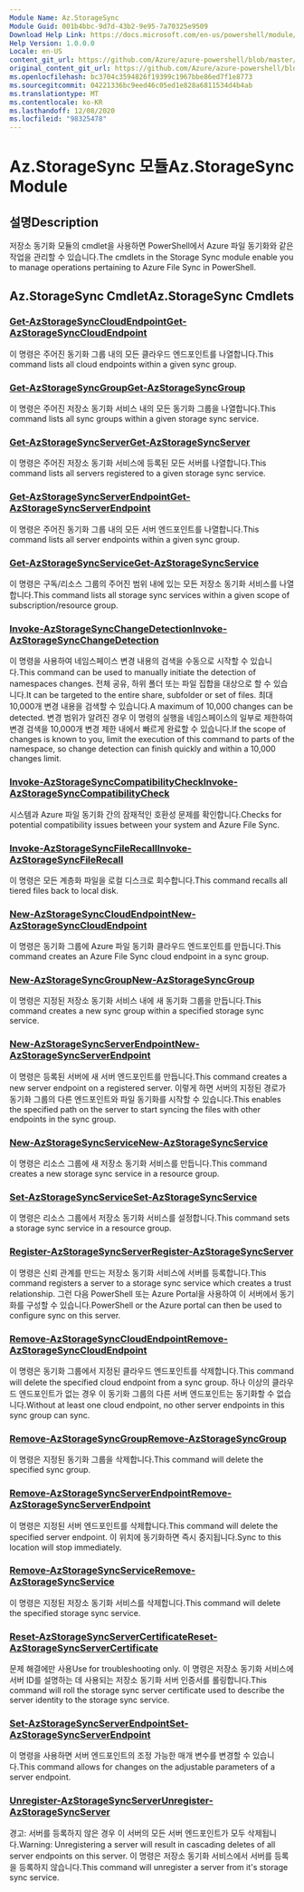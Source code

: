 ```yaml
---
Module Name: Az.StorageSync
Module Guid: 001b4bbc-9d7d-43b2-9e95-7a70325e9509
Download Help Link: https://docs.microsoft.com/en-us/powershell/module/az.storagesync
Help Version: 1.0.0.0
Locale: en-US
content_git_url: https://github.com/Azure/azure-powershell/blob/master/src/StorageSync/StorageSync/help/Az.StorageSync.md
original_content_git_url: https://github.com/Azure/azure-powershell/blob/master/src/StorageSync/StorageSync/help/Az.StorageSync.md
ms.openlocfilehash: bc3704c3594826f19399c1967bbe86ed7f1e8773
ms.sourcegitcommit: 04221336bc9eed46c05ed1e828a6811534d4b4ab
ms.translationtype: MT
ms.contentlocale: ko-KR
ms.lasthandoff: 12/08/2020
ms.locfileid: "98325478"
---
```

# <span data-ttu-id="2df25-101">Az.StorageSync 모듈</span><span class="sxs-lookup"><span data-stu-id="2df25-101">Az.StorageSync Module</span></span>
## <span data-ttu-id="2df25-102">설명</span><span class="sxs-lookup"><span data-stu-id="2df25-102">Description</span></span>
<span data-ttu-id="2df25-103">저장소 동기화 모듈의 cmdlet을 사용하면 PowerShell에서 Azure 파일 동기화와 같은 작업을 관리할 수 있습니다.</span><span class="sxs-lookup"><span data-stu-id="2df25-103">The cmdlets in the Storage Sync module enable you to manage operations pertaining to Azure File Sync in PowerShell.</span></span>

## <span data-ttu-id="2df25-104">Az.StorageSync Cmdlet</span><span class="sxs-lookup"><span data-stu-id="2df25-104">Az.StorageSync Cmdlets</span></span>
### [<span data-ttu-id="2df25-105">Get-AzStorageSyncCloudEndpoint</span><span class="sxs-lookup"><span data-stu-id="2df25-105">Get-AzStorageSyncCloudEndpoint</span></span>](Get-AzStorageSyncCloudEndpoint.md)
<span data-ttu-id="2df25-106">이 명령은 주어진 동기화 그룹 내의 모든 클라우드 엔드포인트를 나열합니다.</span><span class="sxs-lookup"><span data-stu-id="2df25-106">This command lists all cloud endpoints within a given sync group.</span></span>

### [<span data-ttu-id="2df25-107">Get-AzStorageSyncGroup</span><span class="sxs-lookup"><span data-stu-id="2df25-107">Get-AzStorageSyncGroup</span></span>](Get-AzStorageSyncGroup.md)
<span data-ttu-id="2df25-108">이 명령은 주어진 저장소 동기화 서비스 내의 모든 동기화 그룹을 나열합니다.</span><span class="sxs-lookup"><span data-stu-id="2df25-108">This command lists all sync groups within a given storage sync service.</span></span>

### [<span data-ttu-id="2df25-109">Get-AzStorageSyncServer</span><span class="sxs-lookup"><span data-stu-id="2df25-109">Get-AzStorageSyncServer</span></span>](Get-AzStorageSyncServer.md)
<span data-ttu-id="2df25-110">이 명령은 주어진 저장소 동기화 서비스에 등록된 모든 서버를 나열합니다.</span><span class="sxs-lookup"><span data-stu-id="2df25-110">This command lists all servers registered to a given storage sync service.</span></span>

### [<span data-ttu-id="2df25-111">Get-AzStorageSyncServerEndpoint</span><span class="sxs-lookup"><span data-stu-id="2df25-111">Get-AzStorageSyncServerEndpoint</span></span>](Get-AzStorageSyncServerEndpoint.md)
<span data-ttu-id="2df25-112">이 명령은 주어진 동기화 그룹 내의 모든 서버 엔드포인트를 나열합니다.</span><span class="sxs-lookup"><span data-stu-id="2df25-112">This command lists all server endpoints within a given sync group.</span></span>

### [<span data-ttu-id="2df25-113">Get-AzStorageSyncService</span><span class="sxs-lookup"><span data-stu-id="2df25-113">Get-AzStorageSyncService</span></span>](Get-AzStorageSyncService.md)
<span data-ttu-id="2df25-114">이 명령은 구독/리소스 그룹의 주어진 범위 내에 있는 모든 저장소 동기화 서비스를 나열합니다.</span><span class="sxs-lookup"><span data-stu-id="2df25-114">This command lists all storage sync services within a given scope of subscription/resource group.</span></span>

### [<span data-ttu-id="2df25-115">Invoke-AzStorageSyncChangeDetection</span><span class="sxs-lookup"><span data-stu-id="2df25-115">Invoke-AzStorageSyncChangeDetection</span></span>](Invoke-AzStorageSyncChangeDetection.md)
<span data-ttu-id="2df25-116">이 명령을 사용하여 네임스페이스 변경 내용의 검색을 수동으로 시작할 수 있습니다.</span><span class="sxs-lookup"><span data-stu-id="2df25-116">This command can be used to manually initiate the detection of namespaces changes.</span></span> <span data-ttu-id="2df25-117">전체 공유, 하위 폴더 또는 파일 집합을 대상으로 할 수 있습니다.</span><span class="sxs-lookup"><span data-stu-id="2df25-117">It can be targeted to the entire share, subfolder or set of files.</span></span> <span data-ttu-id="2df25-118">최대 10,000개 변경 내용을 검색할 수 있습니다.</span><span class="sxs-lookup"><span data-stu-id="2df25-118">A maximum of 10,000 changes can be detected.</span></span> <span data-ttu-id="2df25-119">변경 범위가 알려진 경우 이 명령의 실행을 네임스페이스의 일부로 제한하여 변경 검색을 10,000개 변경 제한 내에서 빠르게 완료할 수 있습니다.</span><span class="sxs-lookup"><span data-stu-id="2df25-119">If the scope of changes is known to you, limit the execution of this command to parts of the namespace, so change detection can finish quickly and within a 10,000 changes limit.</span></span>

### [<span data-ttu-id="2df25-120">Invoke-AzStorageSyncCompatibilityCheck</span><span class="sxs-lookup"><span data-stu-id="2df25-120">Invoke-AzStorageSyncCompatibilityCheck</span></span>](Invoke-AzStorageSyncCompatibilityCheck.md)
<span data-ttu-id="2df25-121">시스템과 Azure 파일 동기화 간의 잠재적인 호환성 문제를 확인합니다.</span><span class="sxs-lookup"><span data-stu-id="2df25-121">Checks for potential compatibility issues between your system and Azure File Sync.</span></span>

### [<span data-ttu-id="2df25-122">Invoke-AzStorageSyncFileRecall</span><span class="sxs-lookup"><span data-stu-id="2df25-122">Invoke-AzStorageSyncFileRecall</span></span>](Invoke-AzStorageSyncFileRecall.md)
<span data-ttu-id="2df25-123">이 명령은 모든 계층화 파일을 로컬 디스크로 회수합니다.</span><span class="sxs-lookup"><span data-stu-id="2df25-123">This command recalls all tiered files back to local disk.</span></span>

### [<span data-ttu-id="2df25-124">New-AzStorageSyncCloudEndpoint</span><span class="sxs-lookup"><span data-stu-id="2df25-124">New-AzStorageSyncCloudEndpoint</span></span>](New-AzStorageSyncCloudEndpoint.md)
<span data-ttu-id="2df25-125">이 명령은 동기화 그룹에 Azure 파일 동기화 클라우드 엔드포인트를 만듭니다.</span><span class="sxs-lookup"><span data-stu-id="2df25-125">This command creates an Azure File Sync cloud endpoint in a sync group.</span></span>

### [<span data-ttu-id="2df25-126">New-AzStorageSyncGroup</span><span class="sxs-lookup"><span data-stu-id="2df25-126">New-AzStorageSyncGroup</span></span>](New-AzStorageSyncGroup.md)
<span data-ttu-id="2df25-127">이 명령은 지정된 저장소 동기화 서비스 내에 새 동기화 그룹을 만듭니다.</span><span class="sxs-lookup"><span data-stu-id="2df25-127">This command creates a new sync group within a specified storage sync service.</span></span>

### [<span data-ttu-id="2df25-128">New-AzStorageSyncServerEndpoint</span><span class="sxs-lookup"><span data-stu-id="2df25-128">New-AzStorageSyncServerEndpoint</span></span>](New-AzStorageSyncServerEndpoint.md)
<span data-ttu-id="2df25-129">이 명령은 등록된 서버에 새 서버 엔드포인트를 만듭니다.</span><span class="sxs-lookup"><span data-stu-id="2df25-129">This command creates a new server endpoint on a registered server.</span></span> <span data-ttu-id="2df25-130">이렇게 하면 서버의 지정된 경로가 동기화 그룹의 다른 엔드포인트와 파일 동기화를 시작할 수 있습니다.</span><span class="sxs-lookup"><span data-stu-id="2df25-130">This enables the specified path on the server to start syncing the files with other endpoints in the sync group.</span></span>

### [<span data-ttu-id="2df25-131">New-AzStorageSyncService</span><span class="sxs-lookup"><span data-stu-id="2df25-131">New-AzStorageSyncService</span></span>](New-AzStorageSyncService.md)
<span data-ttu-id="2df25-132">이 명령은 리소스 그룹에 새 저장소 동기화 서비스를 만듭니다.</span><span class="sxs-lookup"><span data-stu-id="2df25-132">This command creates a new storage sync service in a resource group.</span></span>

### [<span data-ttu-id="2df25-133">Set-AzStorageSyncService</span><span class="sxs-lookup"><span data-stu-id="2df25-133">Set-AzStorageSyncService</span></span>](New-AzStorageSyncService.md)
<span data-ttu-id="2df25-134">이 명령은 리소스 그룹에서 저장소 동기화 서비스를 설정합니다.</span><span class="sxs-lookup"><span data-stu-id="2df25-134">This command sets a storage sync service in a resource group.</span></span>

### [<span data-ttu-id="2df25-135">Register-AzStorageSyncServer</span><span class="sxs-lookup"><span data-stu-id="2df25-135">Register-AzStorageSyncServer</span></span>](Register-AzStorageSyncServer.md)
<span data-ttu-id="2df25-136">이 명령은 신뢰 관계를 만드는 저장소 동기화 서비스에 서버를 등록합니다.</span><span class="sxs-lookup"><span data-stu-id="2df25-136">This command registers a server to a storage sync service which creates a trust relationship.</span></span> <span data-ttu-id="2df25-137">그런 다음 PowerShell 또는 Azure Portal을 사용하여 이 서버에서 동기화를 구성할 수 있습니다.</span><span class="sxs-lookup"><span data-stu-id="2df25-137">PowerShell or the Azure portal can then be used to configure sync on this server.</span></span>

### [<span data-ttu-id="2df25-138">Remove-AzStorageSyncCloudEndpoint</span><span class="sxs-lookup"><span data-stu-id="2df25-138">Remove-AzStorageSyncCloudEndpoint</span></span>](Remove-AzStorageSyncCloudEndpoint.md)
<span data-ttu-id="2df25-139">이 명령은 동기화 그룹에서 지정된 클라우드 엔드포인트를 삭제합니다.</span><span class="sxs-lookup"><span data-stu-id="2df25-139">This command will delete the specified cloud endpoint from a sync group.</span></span> <span data-ttu-id="2df25-140">하나 이상의 클라우드 엔드포인트가 없는 경우 이 동기화 그룹의 다른 서버 엔드포인트는 동기화할 수 없습니다.</span><span class="sxs-lookup"><span data-stu-id="2df25-140">Without at least one cloud endpoint, no other server endpoints in this sync group can sync.</span></span>

### [<span data-ttu-id="2df25-141">Remove-AzStorageSyncGroup</span><span class="sxs-lookup"><span data-stu-id="2df25-141">Remove-AzStorageSyncGroup</span></span>](Remove-AzStorageSyncGroup.md)
<span data-ttu-id="2df25-142">이 명령은 지정된 동기화 그룹을 삭제합니다.</span><span class="sxs-lookup"><span data-stu-id="2df25-142">This command will delete the specified sync group.</span></span>

### [<span data-ttu-id="2df25-143">Remove-AzStorageSyncServerEndpoint</span><span class="sxs-lookup"><span data-stu-id="2df25-143">Remove-AzStorageSyncServerEndpoint</span></span>](Remove-AzStorageSyncServerEndpoint.md)
<span data-ttu-id="2df25-144">이 명령은 지정된 서버 엔드포인트를 삭제합니다.</span><span class="sxs-lookup"><span data-stu-id="2df25-144">This command will delete the specified server endpoint.</span></span> <span data-ttu-id="2df25-145">이 위치에 동기화하면 즉시 중지됩니다.</span><span class="sxs-lookup"><span data-stu-id="2df25-145">Sync to this location will stop immediately.</span></span>

### [<span data-ttu-id="2df25-146">Remove-AzStorageSyncService</span><span class="sxs-lookup"><span data-stu-id="2df25-146">Remove-AzStorageSyncService</span></span>](Remove-AzStorageSyncService.md)
<span data-ttu-id="2df25-147">이 명령은 지정된 저장소 동기화 서비스를 삭제합니다.</span><span class="sxs-lookup"><span data-stu-id="2df25-147">This command will delete the specified storage sync service.</span></span>

### [<span data-ttu-id="2df25-148">Reset-AzStorageSyncServerCertificate</span><span class="sxs-lookup"><span data-stu-id="2df25-148">Reset-AzStorageSyncServerCertificate</span></span>](Reset-AzStorageSyncServerCertificate.md)
<span data-ttu-id="2df25-149">문제 해결에만 사용</span><span class="sxs-lookup"><span data-stu-id="2df25-149">Use for troubleshooting only.</span></span> <span data-ttu-id="2df25-150">이 명령은 저장소 동기화 서비스에 서버 ID를 설명하는 데 사용되는 저장소 동기화 서버 인증서를 롤링합니다.</span><span class="sxs-lookup"><span data-stu-id="2df25-150">This command will roll the storage sync server certificate used to describe the server identity to the storage sync service.</span></span>

### [<span data-ttu-id="2df25-151">Set-AzStorageSyncServerEndpoint</span><span class="sxs-lookup"><span data-stu-id="2df25-151">Set-AzStorageSyncServerEndpoint</span></span>](Set-AzStorageSyncServerEndpoint.md)
<span data-ttu-id="2df25-152">이 명령을 사용하면 서버 엔드포인트의 조정 가능한 매개 변수를 변경할 수 있습니다.</span><span class="sxs-lookup"><span data-stu-id="2df25-152">This command allows for changes on the adjustable parameters of a server endpoint.</span></span>

### [<span data-ttu-id="2df25-153">Unregister-AzStorageSyncServer</span><span class="sxs-lookup"><span data-stu-id="2df25-153">Unregister-AzStorageSyncServer</span></span>](Unregister-AzStorageSyncServer.md)
<span data-ttu-id="2df25-154">경고: 서버를 등록하지 않은 경우 이 서버의 모든 서버 엔드포인트가 모두 삭제됩니다.</span><span class="sxs-lookup"><span data-stu-id="2df25-154">Warning: Unregistering a server will result in cascading deletes of all server endpoints on this server.</span></span> <span data-ttu-id="2df25-155">이 명령은 저장소 동기화 서비스에서 서버를 등록을 등록하지 않습니다.</span><span class="sxs-lookup"><span data-stu-id="2df25-155">This command will unregister a server from it's storage sync service.</span></span>

